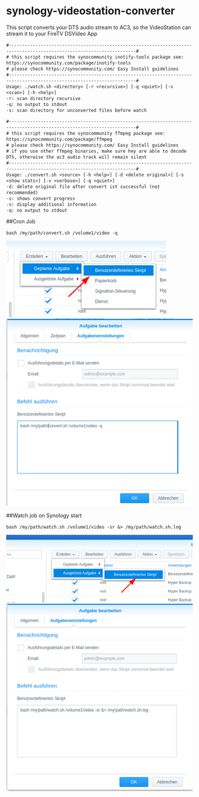 # synology-videostation-converter

This script converts your DTS audio stream to AC3, so the VideoStation can stream it to your FireTV DSVideo App 

```
#----------------------------------------------------------------------------------------------------------------------#
# this script requires the synocommunity inotify-tools package see: https://synocommunity.com/package/inotify-tools
# please check https://synocommunity.com/ Easy Install guidelines
#----------------------------------------------------------------------------------------------------------------------#
Usage: ./watch.sh <directory> [-r <recursive>] [-q <quiet>] [-s <scan>] [-h <help>]
-r: scan directory recursive
-q: no output to stdout
-s: scan directory for unconverted files before watch
```

```
#----------------------------------------------------------------------------------------------------------------------#
# this script requires the synocommunity ffmpeg package see: https://synocommunity.com/package/ffmpeg
# please check https://synocommunity.com/ Easy Install guidelines
# if you use other ffmpeg binaries, make sure hey are able to decode DTS, otherwise the ac3 audio track will remain silent
#----------------------------------------------------------------------------------------------------------------------#
Usage: ./convert.sh <source> [-h <help>] [-d <delete original>] [-s <show stats>] [-v <verbose>] [-q <quiet>]
-d: delete original file after convert ist successful (not recommended)
-s: shows convert progress
-v: display additional information
-q: no output to stdout
```

##Cron Job
```
bash /my/path/convert.sh /volume1/video -q
```
![cron-1.png](images/cron-1.png)
![cron-2.png](images/cron-2.png)

##Watch job on Synology start
```
bash /my/path/watch.sh /volume1/video -sr &> /my/path/watch.sh.log
```
![watch-1.png](images/watch-1.png)
![watch-2.png](images/watch-2.png)